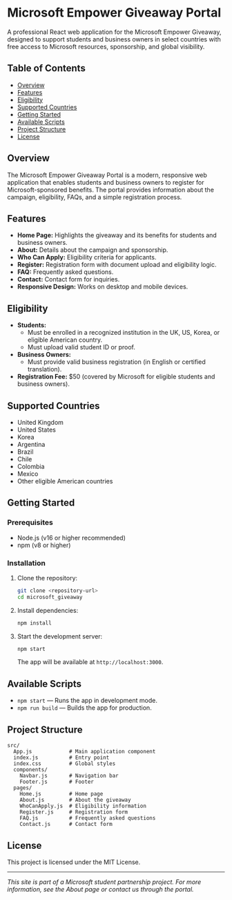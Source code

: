 # Microsoft Empower Giveaway Portal

A professional React web application for the Microsoft Empower Giveaway, designed to support students and business owners in select countries with free access to Microsoft resources, sponsorship, and global visibility.

## Table of Contents
- [Overview](#overview)
- [Features](#features)
- [Eligibility](#eligibility)
- [Supported Countries](#supported-countries)
- [Getting Started](#getting-started)
- [Available Scripts](#available-scripts)
- [Project Structure](#project-structure)
- [License](#license)

## Overview
The Microsoft Empower Giveaway Portal is a modern, responsive web application that enables students and business owners to register for Microsoft-sponsored benefits. The portal provides information about the campaign, eligibility, FAQs, and a simple registration process.

## Features
- **Home Page:** Highlights the giveaway and its benefits for students and business owners.
- **About:** Details about the campaign and sponsorship.
- **Who Can Apply:** Eligibility criteria for applicants.
- **Register:** Registration form with document upload and eligibility logic.
- **FAQ:** Frequently asked questions.
- **Contact:** Contact form for inquiries.
- **Responsive Design:** Works on desktop and mobile devices.

## Eligibility
- **Students:**
  - Must be enrolled in a recognized institution in the UK, US, Korea, or eligible American country.
  - Must upload valid student ID or proof.
- **Business Owners:**
  - Must provide valid business registration (in English or certified translation).
- **Registration Fee:** $50 (covered by Microsoft for eligible students and business owners).

## Supported Countries
- United Kingdom
- United States
- Korea
- Argentina
- Brazil
- Chile
- Colombia
- Mexico
- Other eligible American countries

## Getting Started

### Prerequisites
- Node.js (v16 or higher recommended)
- npm (v8 or higher)

### Installation
1. Clone the repository:
   ```bash
   git clone <repository-url>
   cd microsoft_giveaway
   ```
2. Install dependencies:
   ```bash
   npm install
   ```
3. Start the development server:
   ```bash
   npm start
   ```
   The app will be available at `http://localhost:3000`.

## Available Scripts
- `npm start` — Runs the app in development mode.
- `npm run build` — Builds the app for production.

## Project Structure
```
src/
  App.js            # Main application component
  index.js          # Entry point
  index.css         # Global styles
  components/
    Navbar.js       # Navigation bar
    Footer.js       # Footer
  pages/
    Home.js         # Home page
    About.js        # About the giveaway
    WhoCanApply.js  # Eligibility information
    Register.js     # Registration form
    FAQ.js          # Frequently asked questions
    Contact.js      # Contact form
```

## License
This project is licensed under the MIT License.

---
*This site is part of a Microsoft student partnership project. For more information, see the About page or contact us through the portal.*